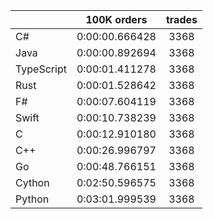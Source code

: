 ||100K orders|trades|
-|:-:|:-:|
|C#|0:00:00.666428|3368|
|Java|0:00:00.892694|3368|
|TypeScript|0:00:01.411278|3368|
|Rust|0:00:01.528642|3368|
|F#|0:00:07.604119|3368|
|Swift|0:00:10.738239|3368|
|C|0:00:12.910180|3368|
|C++|0:00:26.996797|3368|
|Go|0:00:48.766151|3368|
|Cython|0:02:50.596575|3368|
|Python|0:03:01.999539|3368|


